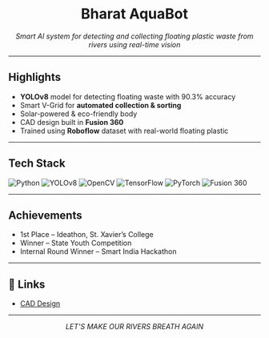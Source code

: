 <h1 align="center">
  Bharat AquaBot 
</h1>

<p align="center">
  <i>Smart AI system for detecting and collecting floating plastic waste from rivers using real-time vision</i><br>

</p>

---

##  Highlights

-  **YOLOv8** model for detecting floating waste with 90.3% accuracy  
-  Smart V-Grid for **automated collection & sorting**  
-  Solar-powered & eco-friendly body  
-  CAD design built in **Fusion 360**  
-  Trained using **Roboflow** dataset with real-world floating plastic

---

##  Tech Stack

![Python](https://img.shields.io/badge/Python-3776AB?style=flat&logo=python&logoColor=white)
![YOLOv8](https://img.shields.io/badge/YOLOv8-FF4088?style=flat)
![OpenCV](https://img.shields.io/badge/OpenCV-5C3EE8?style=flat)
![TensorFlow](https://img.shields.io/badge/TensorFlow-FF6F00?style=flat)
![PyTorch](https://img.shields.io/badge/PyTorch-EE4C2C?style=flat)
![Fusion 360](https://img.shields.io/badge/Fusion%20360-EDB508?style=flat&logo=autodesk&logoColor=black)

---

## Achievements

-  1st Place – Ideathon, St. Xavier’s College  
-  Winner – State Youth Competition  
-  Internal Round Winner – Smart India Hackathon

---

## 🔗 Links  
-  [CAD Design](https://a360.co/3BPYUD2)

---

<p align="center">
  <i>LET'S MAKE OUR RIVERS BREATH AGAIN</i>
</p>
